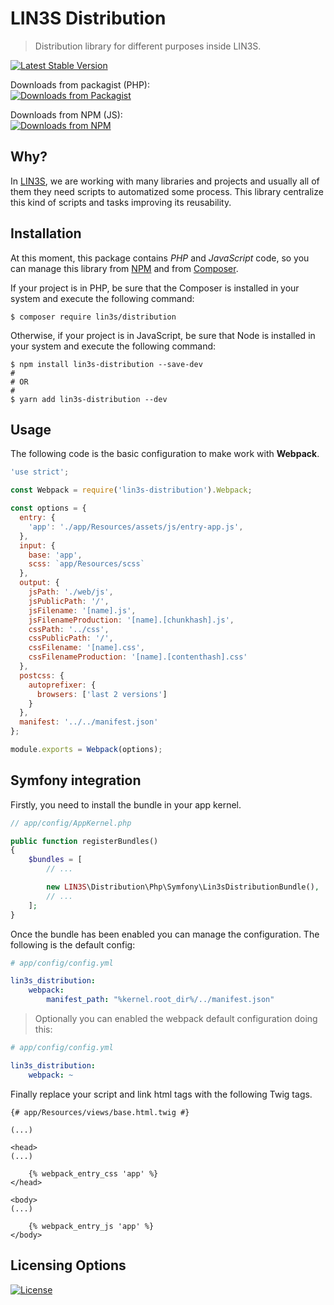 # LIN3S Distribution
> Distribution library for different purposes inside LIN3S.

[![Latest Stable Version](https://img.shields.io/github/release/lin3s/distribution.svg)](https://packagist.org/packages/lin3s/distribution)

Downloads from packagist (PHP):<br>
[![Downloads from Packagist](https://img.shields.io/packagist/dt/lin3s/distribution.svg)](https://packagist.org/packages/lin3s/lin3s-distribution)

Downloads from NPM (JS):<br>
[![Downloads from NPM](http://img.shields.io/npm/dt/lin3s-distribution.svg?style=flat)](https://www.npmjs.org/package/lin3s-distribution)


## Why?
In [LIN3S][1], we are working with many libraries and projects and usually all of them they need scripts to
automatized some process. This library centralize this kind of scripts and tasks improving its reusability.

## Installation
At this moment, this package contains *PHP* and *JavaScript* code, so you can manage this library from [NPM][3] and from [Composer][2].

If your project is in PHP, be sure that the Composer is installed in your system and execute the following command:
```shell
$ composer require lin3s/distribution
```
Otherwise, if your project is in JavaScript, be sure that Node is installed in your system and execute the following command:
```shell
$ npm install lin3s-distribution --save-dev
#
# OR
#
$ yarn add lin3s-distribution --dev
```

## Usage
The following code is the basic configuration to make work with **Webpack**.
```js
'use strict';

const Webpack = require('lin3s-distribution').Webpack;

const options = {
  entry: {
    'app': './app/Resources/assets/js/entry-app.js',
  },
  input: {
    base: 'app',
    scss: `app/Resources/scss`
  },
  output: {
    jsPath: './web/js',
    jsPublicPath: '/',
    jsFilename: '[name].js',
    jsFilenameProduction: '[name].[chunkhash].js',
    cssPath: '../css',
    cssPublicPath: '/',
    cssFilename: '[name].css',
    cssFilenameProduction: '[name].[contenthash].css'
  },
  postcss: {
    autoprefixer: {
      browsers: ['last 2 versions']
    }
  },
  manifest: '../../manifest.json'
};

module.exports = Webpack(options);
```

## Symfony integration
Firstly, you need to install the bundle in your app kernel.
```php
// app/config/AppKernel.php

public function registerBundles()
{
    $bundles = [
        // ...

        new LIN3S\Distribution\Php\Symfony\Lin3sDistributionBundle(),
        // ...
    ];
}
```

Once the bundle has been enabled you can manage the configuration. The following is the default config:
```yml
# app/config/config.yml

lin3s_distribution:
    webpack:
        manifest_path: "%kernel.root_dir%/../manifest.json"
```

> Optionally you can enabled the webpack default configuration doing this:

```yml
# app/config/config.yml

lin3s_distribution:
    webpack: ~
```

Finally replace your script and link html tags with the following Twig tags.
```twig
{# app/Resources/views/base.html.twig #}

(...)

<head>
(...)

    {% webpack_entry_css 'app' %}
</head>

<body>
(...)

    {% webpack_entry_js 'app' %}
</body>

```

## Licensing Options
[![License](https://poser.pugx.org/lin3s/distribution/license.svg)](https://github.com/LIN3S/Distribution/blob/master/LICENSE)

[1]: http://lin3s.com
[2]: https://getcomposer.org/
[3]: https://www.npmjs.com/
